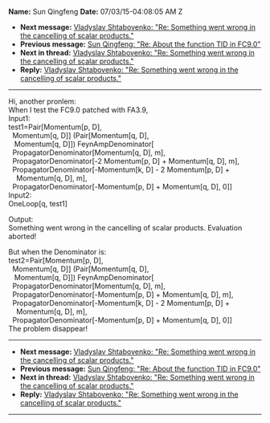**Name:** Sun Qingfeng
**Date:** 07/03/15-04:08:05 AM Z

  - **Next message:** [Vladyslav Shtabovenko: "Re: Something went wrong
    in the cancelling of scalar products."](0936.html)
  - **Previous message:** [Sun Qingfeng: "Re: About the function TID in
    FC9.0"](0934.html)
  - **Next in thread:** [Vladyslav Shtabovenko: "Re: Something went
    wrong in the cancelling of scalar products."](0936.html)
  - **Reply:** [Vladyslav Shtabovenko: "Re: Something went wrong in the
    cancelling of scalar products."](0936.html)

-----

Hi, another pronlem:  
When I test the FC9.0 patched with FA3.9,  
Input1:  
test1=Pair[Momentum[p, D],  
  Momentum[q, D]] (Pair[Momentum[q, D],  
   Momentum[q, D]]) FeynAmpDenominator[  
  PropagatorDenominator[Momentum[q, D], m],  
  PropagatorDenominator[-2 Momentum[p, D] + Momentum[q,
D], m],  
  PropagatorDenominator[-Momentum[k, D] - 2 Momentum[p,
D] +  
    Momentum[q, D], m],  
  PropagatorDenominator[-Momentum[p, D] + Momentum[q,
D], 0]]  
Input2:  
OneLoop[q, test1]  

Output:  
Something went wrong in the cancelling of scalar products. Evaluation
aborted\!  

But when the Denominator is:  
test2=Pair[Momentum[p, D],  
  Momentum[q, D]] (Pair[Momentum[q, D],  
   Momentum[q, D]]) FeynAmpDenominator[  
  PropagatorDenominator[Momentum[q, D], m],  
  PropagatorDenominator[-Momentum[p, D] + Momentum[q,
D], m],  
  PropagatorDenominator[-Momentum[k, D] - 2 Momentum[p,
D] +  
    Momentum[q, D], m],  
  PropagatorDenominator[-Momentum[p, D] + Momentum[q,
D], 0]]  
The problem disappear\!  

-----

  - **Next message:** [Vladyslav Shtabovenko: "Re: Something went wrong
    in the cancelling of scalar products."](0936.html)
  - **Previous message:** [Sun Qingfeng: "Re: About the function TID in
    FC9.0"](0934.html)
  - **Next in thread:** [Vladyslav Shtabovenko: "Re: Something went
    wrong in the cancelling of scalar products."](0936.html)
  - **Reply:** [Vladyslav Shtabovenko: "Re: Something went wrong in the
    cancelling of scalar products."](0936.html)

-----

